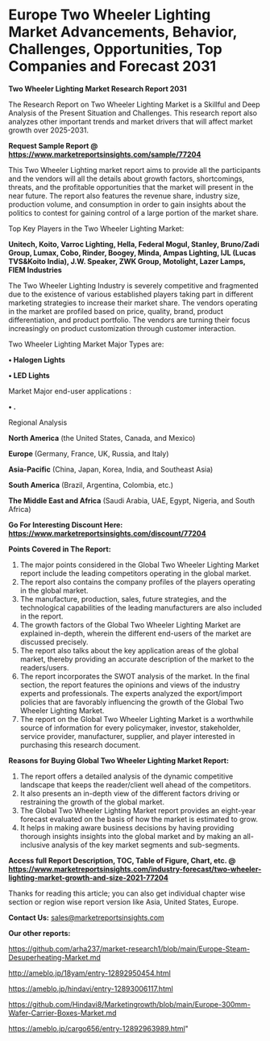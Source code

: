 # Europe Two Wheeler Lighting Market Advancements, Behavior, Challenges, Opportunities, Top Companies and Forecast 2031

<strong>Two Wheeler Lighting Market Research Report 2031</strong>

The Research Report on Two Wheeler Lighting Market is a Skillful and Deep Analysis of the Present Situation and Challenges. This research report also analyzes other important trends and market drivers that will affect market growth over 2025-2031.

<strong>Request Sample Report @ <a href=https://www.marketreportsinsights.com/sample/77204>https://www.marketreportsinsights.com/sample/77204</a></strong>

This Two Wheeler Lighting market report aims to provide all the participants and the vendors will all the details about growth factors, shortcomings, threats, and the profitable opportunities that the market will present in the near future. The report also features the revenue share, industry size, production volume, and consumption in order to gain insights about the politics to contest for gaining control of a large portion of the market share.

Top Key Players in the Two Wheeler Lighting Market:

<strong>Unitech, Koito, Varroc Lighting, Hella, Federal Mogul, Stanley, Bruno/Zadi Group, Lumax, Cobo, Rinder, Boogey, Minda, Ampas Lighting, IJL (Lucas TVS&Koito India), J.W. Speaker, ZWK Group, Motolight, Lazer Lamps, FIEM Industries</strong>

The Two Wheeler Lighting Industry is severely competitive and fragmented due to the existence of various established players taking part in different marketing strategies to increase their market share. The vendors operating in the market are profiled based on price, quality, brand, product differentiation, and product portfolio. The vendors are turning their focus increasingly on product customization through customer interaction.

Two Wheeler Lighting Market Major Types are:

<strong>• Halogen Lights

• LED Lights</strong>

Market Major end-user applications :

<strong>• .</strong>

Regional Analysis

</u><strong><b>North America</b></strong> (the United States, Canada, and Mexico)

<strong><b>Europe </b></strong>(Germany, France, UK, Russia, and Italy)

<strong><b>Asia-Pacific</b></strong> (China, Japan, Korea, India, and Southeast Asia)

<strong><b>South America</b></strong> (Brazil, Argentina, Colombia, etc.)

<strong><b>The Middle East and Africa</b></strong> (Saudi Arabia, UAE, Egypt, Nigeria, and South Africa)

<strong>Go For Interesting Discount Here: <a href=https://www.marketreportsinsights.com/discount/77204>https://www.marketreportsinsights.com/discount/77204</a></strong>

<strong>Points Covered in The Report:</strong>
<ol>
  <li>The major points considered in the Global Two Wheeler Lighting Market report include the leading competitors operating in the global market.</li>
  <li>The report also contains the company profiles of the players operating in the global market.</li>
  <li>The manufacture, production, sales, future strategies, and the technological capabilities of the leading manufacturers are also included in the report.</li>
  <li>The growth factors of the Global Two Wheeler Lighting Market are explained in-depth, wherein the different end-users of the market are discussed precisely.</li>
  <li>The report also talks about the key application areas of the global market, thereby providing an accurate description of the market to the readers/users.</li>
  <li>The report incorporates the SWOT analysis of the market. In the final section, the report features the opinions and views of the industry experts and professionals. The experts analyzed the export/import policies that are favorably influencing the growth of the Global Two Wheeler Lighting Market.</li>
  <li>The report on the Global Two Wheeler Lighting Market is a worthwhile source of information for every policymaker, investor, stakeholder, service provider, manufacturer, supplier, and player interested in purchasing this research document.</li>
</ol>
<strong>Reasons for Buying Global Two Wheeler Lighting Market Report:</strong>

<ol>
  <li>The report offers a detailed analysis of the dynamic competitive landscape that keeps the reader/client well ahead of the competitors.</li>
  <li>It also presents an in-depth view of the different factors driving or restraining the growth of the global market.</li>
  <li>The Global Two Wheeler Lighting Market report provides an eight-year forecast evaluated on the basis of how the market is estimated to grow.</li>
  <li>It helps in making aware business decisions by having providing thorough insights insights into the global market and by making an all-inclusive analysis of the key market segments and sub-segments.</li>
</ol>
<strong>Access full Report Description, TOC, Table of Figure, Chart, etc. @ <a href=https://www.marketreportsinsights.com/industry-forecast/two-wheeler-lighting-market-growth-and-size-2021-77204>https://www.marketreportsinsights.com/industry-forecast/two-wheeler-lighting-market-growth-and-size-2021-77204</a></strong>


Thanks for reading this article; you can also get individual chapter wise section or region wise report version like Asia, United States, Europe.

<strong>Contact Us:</strong>
sales@marketreportsinsights.com

<strong>Our other reports:</strong>

<a href=https://github.com/arha237/market-research1/blob/main/Europe-Steam-Desuperheating-Market.md>https://github.com/arha237/market-research1/blob/main/Europe-Steam-Desuperheating-Market.md</a>

<a href=http://ameblo.jp/18yam/entry-12892950454.html>http://ameblo.jp/18yam/entry-12892950454.html</a>

<a href=https://ameblo.jp/hindavi/entry-12893006117.html>https://ameblo.jp/hindavi/entry-12893006117.html</a>

<a href=https://github.com/Hindavi8/Marketingrowth/blob/main/Europe-300mm-Wafer-Carrier-Boxes-Market.md>https://github.com/Hindavi8/Marketingrowth/blob/main/Europe-300mm-Wafer-Carrier-Boxes-Market.md</a>

<a href=https://ameblo.jp/cargo656/entry-12892963989.html>https://ameblo.jp/cargo656/entry-12892963989.html</a>"
